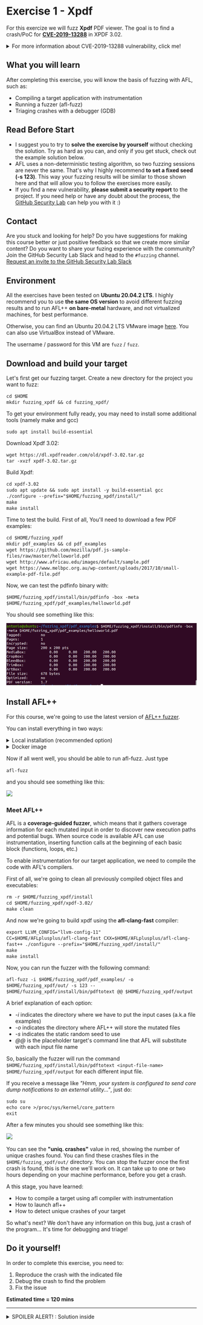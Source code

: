 # Exercise 1 - Xpdf

For this exercize we will fuzz **Xpdf** PDF viewer. The goal is to find a crash/PoC for [**CVE-2019-13288**](https://www.cvedetails.com/cve/CVE-2019-13288/) in XPDF 3.02. 

<details>
  <summary>For more information about CVE-2019-13288 vulnerability, click me!</summary>
  --------------------------------------------------------------------------------------------------------
  
  **CVE-2019-13288** is a vulnerability that may cause an infinite recursion via a crafted file.
  
  Since each called function in a program allocates a stack frame on the stack, if a a function is recursively called so many times it can lead to stack memory exhaustion and program crash.
  
 As a result, a remote attacker can leverage this for a DoS attack.
 
 You can find more information about Uncontrolled Recursion vulnerabilities at the following link: https://cwe.mitre.org/data/definitions/674.html
  
</details>

## What you will learn
After completing this exercise, you will know the basis of fuzzing with AFL, such as:   
- Compiling a target application with instrumentation 
- Running a fuzzer (afl-fuzz)
- Triaging crashes with a debugger (GDB)

## Read Before Start
- I suggest you to try to **solve the exercise by yourself** without checking the solution. Try as hard as you can, and only if you get stuck, check out the example solution below.
- AFL uses a non-deterministic testing algorithm, so two fuzzing sessions are never the same. That's why I highly recommend **to set a fixed seed (-s 123)**. This way your fuzzing results will be similar to those shown here and that will allow you to follow the exercises more easily.  
- If you find a new vulnerability, **please submit a security report** to the project. If you need help or have any doubt about the process, the [GitHub Security Lab](mailto:securitylab.github.com) can help you with it :)

## Contact
Are you stuck and looking for help? Do you have suggestions for making this course better or just positive feedback so that we create more similar content?
Do you want to share your fuzing experience with the community?
Join the GitHub Security Lab Slack and head to the `#fuzzing` channel. [Request an invite to the GitHub Security Lab Slack](mailto:securitylab-social@github.com?subject=Request%20an%20invite%20to%20the%20GitHub%20Security%20Lab%20Slack)

## Environment

All the exercises have been tested on **Ubuntu 20.04.2 LTS**. I highly recommend you to use **the same OS version** to avoid different fuzzing results and to run AFL++ **on bare-metal** hardware, and not virtualized machines, for best performance.

Otherwise, you can find an Ubuntu 20.04.2 LTS VMware image [here](https://drive.google.com/file/d/1_m1x-SHcm7Muov2mlmbbt8nkrMYp0Q3K/view?usp=sharing). You can also use VirtualBox instead of VMware.

The username / password for this VM are `fuzz` / `fuzz`.

## Download and build your target

Let's first get our fuzzing target. Create a new directory for the project you want to fuzz:
```
cd $HOME
mkdir fuzzing_xpdf && cd fuzzing_xpdf/
```
To get your environment fully ready, you may need to install some additional tools (namely make and gcc) 
```
sudo apt install build-essential
```

Download Xpdf 3.02:
```
wget https://dl.xpdfreader.com/old/xpdf-3.02.tar.gz
tar -xvzf xpdf-3.02.tar.gz
```

Build Xpdf:
```
cd xpdf-3.02
sudo apt update && sudo apt install -y build-essential gcc
./configure --prefix="$HOME/fuzzing_xpdf/install/"
make
make install
```

Time to test the build. First of all, You'll need to download a few PDF examples:
```
cd $HOME/fuzzing_xpdf
mkdir pdf_examples && cd pdf_examples
wget https://github.com/mozilla/pdf.js-sample-files/raw/master/helloworld.pdf
wget http://www.africau.edu/images/default/sample.pdf
wget https://www.melbpc.org.au/wp-content/uploads/2017/10/small-example-pdf-file.pdf
```

Now, we can test the pdfinfo binary with:
```
$HOME/fuzzing_xpdf/install/bin/pdfinfo -box -meta $HOME/fuzzing_xpdf/pdf_examples/helloworld.pdf
```

You should see something like this:

![](Images/Image2.png)

## Install AFL++
For this course, we're going to use the latest version of [AFL++ fuzzer](https://github.com/AFLplusplus/AFLplusplus). 

You can install everything in two ways:  

<details>
  <summary>Local installation (recommended option)</summary>
  
  Install the dependencies

  ```
  sudo apt-get update
  sudo apt-get install -y build-essential python3-dev automake git flex bison libglib2.0-dev libpixman-1-dev python3-setuptools
  sudo apt-get install -y lld-11 llvm-11 llvm-11-dev clang-11 || sudo apt-get install -y lld llvm llvm-dev clang 
  sudo apt-get install -y gcc-$(gcc --version|head -n1|sed 's/.* //'|sed 's/\..*//')-plugin-dev libstdc++-$(gcc --version|head -n1|sed 's/.* //'|sed 's/\..*//')-dev
  ```

  Checkout and build AFL++
  ```
  cd $HOME
  git clone https://github.com/AFLplusplus/AFLplusplus && cd AFLplusplus
  export LLVM_CONFIG="llvm-config-11"
  make distrib
  sudo make install
  ```
</details>

<details>
  <summary>Docker image</summary>
  
  Install docker
  ```
  sudo apt install docker
  ```
  
  Pull the image
  ```
  docker pull aflplusplus/aflplusplus
  ```
  
  Launch the AFLPlusPlus docker container:
  ```
  docker run -ti -v $HOME:/home aflplusplus/aflplusplus
  ```
  and then type
  ```
  export $HOME="/home"
  ```
</details>

Now if all went well, you should be able to run afl-fuzz. Just type

```afl-fuzz```

and you should see something like this:

![](Images/Image1.png)

### Meet AFL++

AFL is a **coverage-guided fuzzer**, which means that it gathers coverage information for each mutated input in order to discover new execution paths and potential bugs. When source code is available AFL can use instrumentation, inserting function calls at the beginning of each basic block (functions, loops, etc.)

To enable instrumentation for our target application, we need to compile the code with AFL's compilers. 

First of all, we're going to clean all previously compiled object files and executables:
```
rm -r $HOME/fuzzing_xpdf/install
cd $HOME/fuzzing_xpdf/xpdf-3.02/
make clean
```

And now we're going to build xpdf using the **afl-clang-fast** compiler:
```
export LLVM_CONFIG="llvm-config-11"
CC=$HOME/AFLplusplus/afl-clang-fast CXX=$HOME/AFLplusplus/afl-clang-fast++ ./configure --prefix="$HOME/fuzzing_xpdf/install/"
make
make install
```

Now, you can run the fuzzer with the following command:
```
afl-fuzz -i $HOME/fuzzing_xpdf/pdf_examples/ -o $HOME/fuzzing_xpdf/out/ -s 123 -- $HOME/fuzzing_xpdf/install/bin/pdftotext @@ $HOME/fuzzing_xpdf/output
```

A brief explanation of each option:
- *-i* indicates the directory where we have to put the input cases (a.k.a file examples)
- *-o* indicates the directory where AFL++ will store the mutated files
- *-s* indicates the static random seed to use
- *@@* is the placeholder target's command line that AFL will substitute with each input file name

So, basically the fuzzer will run the command   
`$HOME/fuzzing_xpdf/install/bin/pdftotext <input-file-name> $HOME/fuzzing_xpdf/output` for each different input file.

If you receive a message like *"Hmm, your system is configured to send core dump notifications to an external utility..."*, just do:
```
sudo su
echo core >/proc/sys/kernel/core_pattern
exit
```

After a few minutes you should see something like this:

![](Images/Image3.png)

You can see the **"uniq. crashes"** value in red, showing the number of unique crashes found. You can find these crashes files in the `$HOME/fuzzing_xpdf/out/` directory. You can stop the fuzzer once the first crash is found, this is the one we'll work on. It can take up to one or two hours depending on your machine performance, before you get a crash.

A this stage, you have learned: 
- How to compile a target using afl compiler with instrumentation
- How to launch afl++
- How to detect unique crashes of your target

So what's next? We don't have any information on this bug, just a crash of the program... It's time for debugging and triage!

## Do it yourself!
In order to complete this exercise, you need to:
1) Reproduce the crash with the indicated file 
2) Debug the crash to find the problem
3) Fix the issue

**Estimated time = 120 mins**

---

<details>
  <summary>SPOILER ALERT! : Solution inside</summary>
  
### Reproduce the crash

Locate the file corresponding to the crash in the `$HOME/fuzzing_xpdf/out/` directory. The filename is something like `id:000000,sig:11,src:001504+000002,time:924544,op:splice,rep:16`

![](Images/Image3_1.png)

Pass this file as input to pdftotext binary
```
$HOME/fuzzing_xpdf/install/bin/pdftotext '$HOME/fuzzing_xpdf/out/default/crashes/<your_filename>' $HOME/fuzzing_xpdf/output
```
It will cause a segmentation fault and results in a crash of the program.

![](Images/Image3_2.png)

### Triage

Use gdb to figure out why the program crashes with this input.

- **You can take a look at http://people.cs.pitt.edu/~mosse/gdb-note.html for a good brief primer on GDB**
  
First of all, you need to rebuild Xpdf with debug info to get a symbolic stack trace:

```
rm -r $HOME/fuzzing_xpdf/install
cd $HOME/fuzzing_xpdf/xpdf-3.02/
make clean
CFLAGS="-g -O0" CXXFLAGS="-g -O0" ./configure --prefix="$HOME/fuzzing_xpdf/install/"
make
make install
```

Now, you can run GDB:

```
gdb --args $HOME/fuzzing_xpdf/install/bin/pdftotext $HOME/fuzzing_xpdf/out/default/crashes/<your_filename> $HOME/fuzzing_xpdf/output
```
And then, type inside GDB:
```
 >> run
```

If all went well, you should see the following output:

![](Images/Image4.png)

Then type ```bt``` to get the backtrace:

![](Images/Image5.png)

Scroll the call stack and you will see many calls of the "Parser::getObj" method that seems to indicate an infinite recursion. If you go to https://www.cvedetails.com/cve/CVE-2019-13288/ you can see that the description matches with the backtrace we got from GDB.
  
### Fix the issue

The last step of the exercise is to fix the bug! Rebuild your target after the fix and check that your use case is not causing a segmentation fault anymore. This last part is left as exercise for the student.

Alternatively, you can download Xpdf 4.02 where the bug is already fixed, and check that the segmentation fault disappears.

</details>
